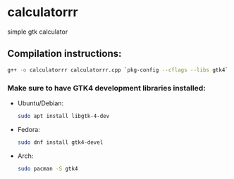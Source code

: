 # calculatorrr
simple gtk calculator


## Compilation instructions:

```bash
g++ -o calculatorrr calculatorrr.cpp `pkg-config --cflags --libs gtk4`
```
 
### Make sure to have GTK4 development libraries installed:
- Ubuntu/Debian:
  ```bash
  sudo apt install libgtk-4-dev
  ```
- Fedora:
  ```bash
  sudo dnf install gtk4-devel
  ```
- Arch:
  ```bash
  sudo pacman -S gtk4
  ```
